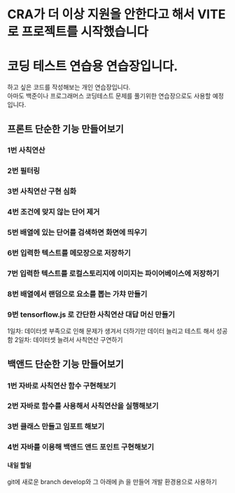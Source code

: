 # CRA가 더 이상 지원을 안한다고 해서 VITE로 프로젝트를 시작했습니다

# 코딩 테스트 연습용 연습장입니다.

하고 싶은 코드를 작성해보는 개인 연습장입니다.<br/>
아마도 백준이나 프로그래머스 코딩테스트 문제를 풀기위한 연습장으로도 사용할 예정입니다.<br/>

## 프론트 단순한 기능 만들어보기

### 1번 사칙연산

### 2번 필터링

### 3번 사칙연산 구현 심화

### 4번 조건에 맞지 않는 단어 제거

### 5번 배열에 있는 단어를 검색하면 화면에 띄우기

### 6번 입력한 텍스트를 메모장으로 저장하기

### 7번 입력한 텍스트를 로컬스토리지에 이미지는 파이어베이스에 저장하기

### 8번 배열에서 랜덤으로 요소를 뽑는 가챠 만들기

### 9번 tensorflow.js 로 간단한 사칙연산 대답 머신 만들기

1일차: 데이터셋 부족으로 인해 문제가 생겨서 더하기만 데이터 늘리고 테스트 해서 성공함
2일차: 데이터셋 늘려서 사칙연산 구연하기

## 백앤드 단순한 기능 만들어보기

### 1번 자바로 사칙연산 함수 구현해보기

### 2번 자바로 함수를 사용해서 사칙연산을 실행해보기

### 3번 클래스 만들고 임포트 해보기

### 4번 자바를 이용해 백앤드 앤드 포인트 구현해보기

#### 내일 할일

git에 새로운 branch develop와 그 아래에 jh 을 만들어 개발 환경용으로 사용하기
